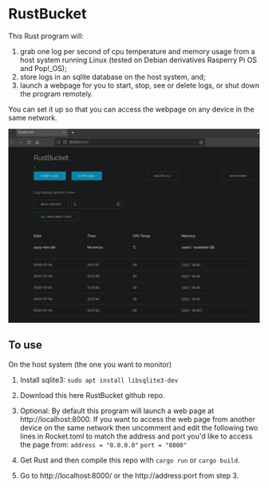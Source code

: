 # RustBucket

This Rust program will:

1. grab one log per second of cpu temperature and memory usage from a host system running Linux (tested on Debian derivatives Rasperry Pi OS and Pop!_OS);
2. store logs in an sqlite database on the host system, and;
3. launch a webpage for you to start, stop, see or delete logs, or shut down the program remotely.

You can set it up so that you can access the webpage on any device in the same network.

![snapshot of the app](/snapshot.png "snapshot of the app")

## To use 

On the host system (the one you want to monitor)

1. Install sqlite3:
`sudo apt install libsqlite3-dev`

2. Download this here RustBucket github repo.

3. Optional: By default this program will launch a web page at http://localhost:8000. If you want to access the web page from another device on the same network then uncomment and edit the following two lines in Rocket.toml to match the address and port you'd like to access the page from:
`address = "0.0.0.0"`
`port = "8000"`

4. Get Rust and then compile this repo with `cargo run` or `cargo build`.

5. Go to http://localhost:8000/ or the http://address:port from step 3.
